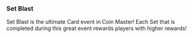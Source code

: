 ### Set Blast 
Set Blast is the ultimate Card event in Coin Master! 
Each Set that is completed during this great event rewards players with higher rewards! 
 
 
 
